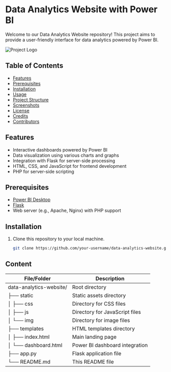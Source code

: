 # Data Analytics Website with Power BI

Welcome to our Data Analytics Website repository! This project aims to provide a user-friendly interface for data analytics powered by Power BI.

![Project Logo](path/to/project_logo.png)

## Table of Contents
- [Features](#features)
- [Prerequisites](#prerequisites)
- [Installation](#installation)
- [Usage](#usage)
- [Project Structure](#project-structure)
- [Screenshots](#screenshots)
- [License](#license)
- [Credits](#credits)
- [Contributors](#contributors)

## Features
- Interactive dashboards powered by Power BI
- Data visualization using various charts and graphs
- Integration with Flask for server-side processing
- HTML, CSS, and JavaScript for frontend development
- PHP for server-side scripting

## Prerequisites
- [Power BI Desktop](https://powerbi.microsoft.com/en-us/desktop/)
- [Flask](https://flask.palletsprojects.com/en/2.0.x/installation/)
- Web server (e.g., Apache, Nginx) with PHP support

## Installation
1. Clone this repository to your local machine.
   ```bash
   git clone https://github.com/your-username/data-analytics-website.git
## Content
| File/Folder         | Description                                   |
|---------------------|-----------------------------------------------|
| data-analytics-website/ | Root directory                               |
| ├── static          | Static assets directory                      |
| │   ├── css        | Directory for CSS files                      |
| │   ├── js        | Directory for JavaScript files               |
| │   └── img         | Directory for image files                    |
| ├── templates       | HTML templates directory                     |
| │   ├── index.html   | Main landing page                            |
| │   └── dashboard.html | Power BI dashboard integration             |
| ├── app.py           | Flask application file                       |
| └── README.md        | This README file                             |
